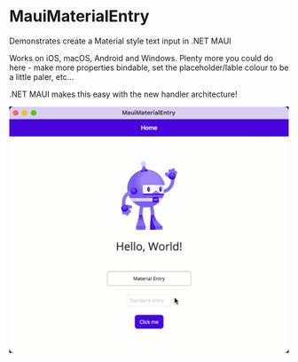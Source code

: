 # MauiMaterialEntry
Demonstrates create a Material style text input in .NET MAUI


Works on iOS, macOS, Android and Windows. Plenty more you could do here - make more properties bindable, set the placeholder/lable colour to be a little paler, etc...

.NET MAUI makes this easy with the new handler architecture!

![A gif showing the material entry on macOS](https://github.com/matt-goldman/MauiMaterialEntry/raw/main/assets/MauiMaterialEntry.gif)
